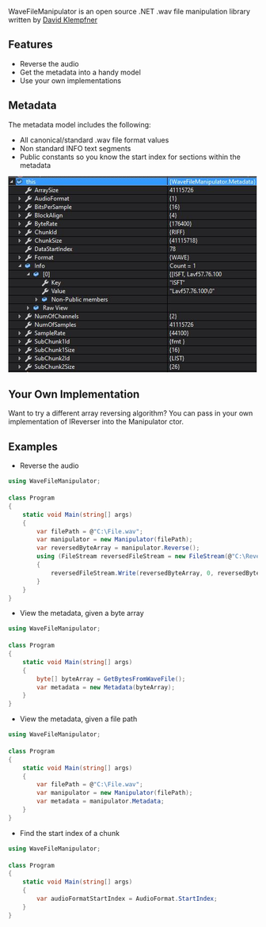 WaveFileManipulator is an open source .NET .wav file manipulation library written by [David Klempfner](https://medium.com/@DavidKlempfner)

## Features
* Reverse the audio
* Get the metadata into a handy model
* Use your own implementations

## Metadata
The metadata model includes the following:
* All canonical/standard .wav file format values
* Non standard INFO text segments
* Public constants so you know the start index for sections within the metadata

![Metadata example](WaveFileManipulator/Metadata.JPG)

## Your Own Implementation
Want to try a different array reversing algorithm?
You can pass in your own implementation of IReverser into the Manipulator ctor.

## Examples
* Reverse the audio

```c#
using WaveFileManipulator;

class Program
{
    static void Main(string[] args)
    {
        var filePath = @"C:\File.wav";
        var manipulator = new Manipulator(filePath);
        var reversedByteArray = manipulator.Reverse();
        using (FileStream reversedFileStream = new FileStream(@"C:\ReversedFile.wav", FileMode.Create, FileAccess.Write, FileShare.Write))
        {
            reversedFileStream.Write(reversedByteArray, 0, reversedByteArray.Length);
        }
    }
}
```
* View the metadata, given a byte array
```c#
using WaveFileManipulator;

class Program
{
    static void Main(string[] args)
    {
        byte[] byteArray = GetBytesFromWaveFile();
        var metadata = new Metadata(byteArray);
    }
}
```
* View the metadata, given a file path
```c#
using WaveFileManipulator;

class Program
{
    static void Main(string[] args)
    {
        var filePath = @"C:\File.wav";
        var manipulator = new Manipulator(filePath);
        var metadata = manipulator.Metadata;        
    }
}
```
* Find the start index of a chunk
```c#
using WaveFileManipulator;

class Program
{
    static void Main(string[] args)
    {
        var audioFormatStartIndex = AudioFormat.StartIndex;    
    }
}
```
